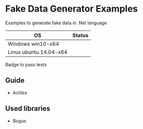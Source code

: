 # Fake Data Generator Examples

Examples to generate fake data in .Net language

| OS            		  | Status        |
| ----------------------- | ------------- |
| Windows win10-x64       | |
| Linux ubuntu.14.04-x64  | |

Badge to pass tests

## Guide
 - Actiles

## Used libraries
 - Bogus